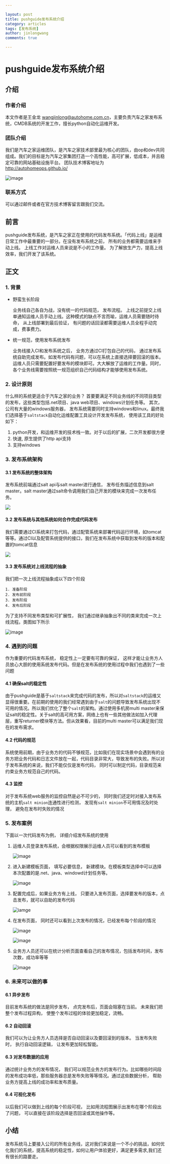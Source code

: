 ```yaml
---

layout: post          
title: pushguide发布系统介绍
category: articles 
tags: [发布系统] 
author: jinlongwang 
comments: true  

---
```


# pushguide发布系统介绍

## 介绍

### 作者介绍

本文作者是王金龙 <wangjinlong@autohome.com.cn>，主要负责汽车之家发布系统，CMDB系统的开发工作，擅长python自动化运维开发。

### 团队介绍

我们是汽车之家运维团队，是汽车之家技术部里最为核心的团队，由op和dev共同组成。我们的目标是为汽车之家集团打造一个高性能，高可扩展，低成本，并且稳定可靠的网站基础设施平台。
团队技术博客地址为 http://autohomeops.github.io/

![image](/images/cli_200px.png)

### 联系方式

可以通过邮件或者在官方技术博客留言跟我们交流。

## 前言

pushguide发布系统，是汽车之家正在使用的代码发布系统。「代码上线」是运维日常工作中最重要的一部分。在没有发布系统之前， 所有的业务都需要运维来手动上线。 上线工作对运维人员来说是不小的工作量。 为了解放生产力，提高上线效率，我们开发了该系统。

## 正文

### 1. 背景
* 野蛮生长阶段

  业务线自己各自为战，没有统一的代码规范， 发布流程。 上线之前提交上线单通知运维人员手动上线。这种模式的缺点不言而喻，运维人员需要随时待命， 从上线部署到最后验证， 有问题的话回滚都需要运维人员全程手动完成，费事费力。
 
* 统一规范，使用发布系统发布

	业务线接入CI和发布系统之后， 业务方通过CI打包自己的代码， 通过发布系统自助完成发布。如发布代码有问题，可以在系统上直接选择要回滚的版本。 运维人员只需要配置好要发布的模块即可。大大解放了运维的工作量。同时，各个业务线需要按照统一规范组织自己代码结构才能够使用发布系统。

### 2. 设计原则

什么样的系统更适合于汽车之家的业务？ 首要要满足不同业务线的不同项目类型的发布，这些类型包括.net项目、java web项目、windows计划任务等。 其次，公司有大量的windows服务器， 发布系统需要同时支持windows和linux。最终我们选择基于`saltstack`自动化运维配置工具设计开发发布系统， 使用该工具的好处如下：

1. python开发，和运维开发的技术栈一致。对于以后的扩展，二次开发都很方便
2. 快速, 原生提供了http api支持
3. 支持windows


### 3. 发布系统架构

#### 3.1 发布系统的整体架构

发布系统前端通过salt api与salt master进行通信， 发布任务描述信息到salt master。salt master通过salt命令调用我们自己开发的模块来完成一次发布任务。

![](/images/pushguide/pushguide_architecture.png)

#### 3.2 发布系统与其他系统如何合作完成代码发布

我们需要通过CI系统来打包代码，通过配管系统来部署代码运行环境，如tomcat等等。通过CI以及配管系统提供的接口，我们在发布系统中获取到发布的版本和配置的tomcat信息

![](/images/pushguide/ci_push_cms.png)

#### 3.3 发布系统对上线流程的抽象

我们把一次上线流程抽象成以下四个阶段

	1. 准备阶段
	2. 发布前阶段
	3. 发布阶段
	4. 发布后阶段

为了支持不同发布类型和可扩展性， 我们通过继承抽象出不同的类来完成一次上线流程。类图如下所示

![image](/images/pushguide/push_guide_code_inf.jpg)


### 4. 遇到的问题

作为重要的代码发布系统， 稳定性上一定要有可靠的保证， 这样才能让业务方人员放心大胆的使用系统发布代码。但是在发布系统的使用过程中我们也遇到了一些问题

#### 4.1 确保salt的稳定性

由于pushguide是基于`saltstack`来完成代码的发布，所以对`saltstack`的运维又显得很重要。在前期的使用的我们经常遇到由于`salt`的问题导致发布系统出现不可用的情况。所以我们优化了整个`salt`的架构。通过使用多机房multi master来保证salt的稳定性。关于salt的高可用方案，网络上也有一些其他做法如加入代理层，重写returner模块等方法。但从效果看，目前的multi master可以满足我们现在的发布需求。

#### 4.2 代码的规范

系统使用前期，由于业务方的代码不够规范，比如我们在现实场景中会遇到有的业务方把业务代码和日志文件放在一起，代码目录非常大，导致发布的失败。所以对于发布系统的来说，我们不能仅仅是发布代码， 同时可以制定代码，目录规范来约束业务方规范自己的代码。

#### 4.3 监控

对于发布系统web服务的监控自然是必不可少的， 同时我们还定时对接入发布系统的主机`salt minion`连通性进行检测， 发现有`salt minion`不可用情况及时处理， 避免在发布时失败的情况

### 5. 发布案例

下面以一次代码发布为例， 详细介绍发布系统的使用

1. 运维人员登录发布系统，会根据权限展示运维人员可以看到的发布模板

	![image](/images/pushguide/list_page.png)

2. 进入新建模板页面， 填写必要信息， 新建模块。在模板类型选择中可以选择本次配置的是.net、java、windowd计划任务等。
	
	![image](/images/pushguide/config_template.png)


3. 配置完成后，如果业务方有上线， 只要进入发布页面，选择要发布的版本，点击发布，就可以自助的发布代码
  
   ![iamge](/images/pushguide/publish_page.png)
  
4. 在发布页面， 同时还可以看到上次发布的情况，已经发布每个阶段的情况

   ![image](/images/pushguide/publish_log.png)
  
  
   ![image](/images/pushguide/publish_stage.png)

5. 业务方人员还可以在统计分析页面查看自己的发布情况，包括发布时间，发布次数，成功率等等
  
   ![image](/images/pushguide/publish_analysis.png)
  
 
### 6. 未来可以做的事

#### 6.1 异步发布

目前发布系统的做法是同步发布， 点完发布后，页面会阻塞在当前。 未来我们把整个发布过程异构， 使整个发布过程的体验更加稳定，流畅。

#### 6.2 自动回滚

我们可以为让业务方人员选择是否自动回滚以及要回滚到的版本。 当发布失败时， 执行自动回滚逻辑， 让发布更加轻松智能。

#### 6.3 对发布数据的应用

通过统计业务方的发布情况， 我们可以规范业务方的发布行为。比如哪些时间段的发布成功率低，那些服务器总是发布失败等等情况。通过这些数据分析， 帮助业务方提高上线的成功率和发布质量。

#### 6.4 可视化发布

以后我们可以做到上线的每个阶段可视， 比如用流程图展示出发布在哪个阶段出了问题， 可以直接在该阶段选择是否回滚或其他操作等。

## 小结

发布系统马上要接入公司的所有业务线，这对我们来说是一个不小的挑战，如何优化我们的系统，提高系统的稳定性，如何让用户体验更好，满足更多需求,我们还有很长的路要走。
